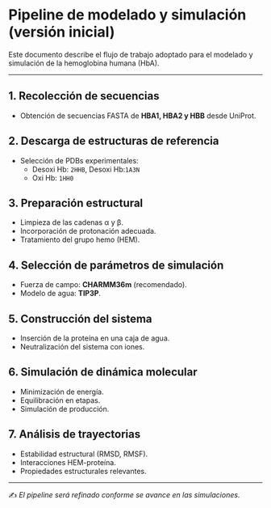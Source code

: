 # Pipeline de modelado y simulación (versión inicial)

Este documento describe el flujo de trabajo adoptado para el modelado y simulación de la hemoglobina humana (HbA).

---

## 1. Recolección de secuencias
- Obtención de secuencias FASTA de **HBA1, HBA2 y HBB** desde UniProt.

## 2. Descarga de estructuras de referencia
- Selección de PDBs experimentales:
  - Desoxi Hb: `2HHB`, Desoxi Hb:`1A3N`
  - Oxi Hb: `1HH0`

## 3. Preparación estructural
- Limpieza de las cadenas α y β.
- Incorporación de protonación adecuada.
- Tratamiento del grupo hemo (HEM).

## 4. Selección de parámetros de simulación
- Fuerza de campo: **CHARMM36m** (recomendado).
- Modelo de agua: **TIP3P**.

## 5. Construcción del sistema
- Inserción de la proteína en una caja de agua.
- Neutralización del sistema con iones.

## 6. Simulación de dinámica molecular
- Minimización de energía.
- Equilibración en etapas.
- Simulación de producción.

## 7. Análisis de trayectorias
- Estabilidad estructural (RMSD, RMSF).
- Interacciones HEM-proteína.
- Propiedades estructurales relevantes.

---

✍ *El pipeline será refinado conforme se avance en las simulaciones.*
